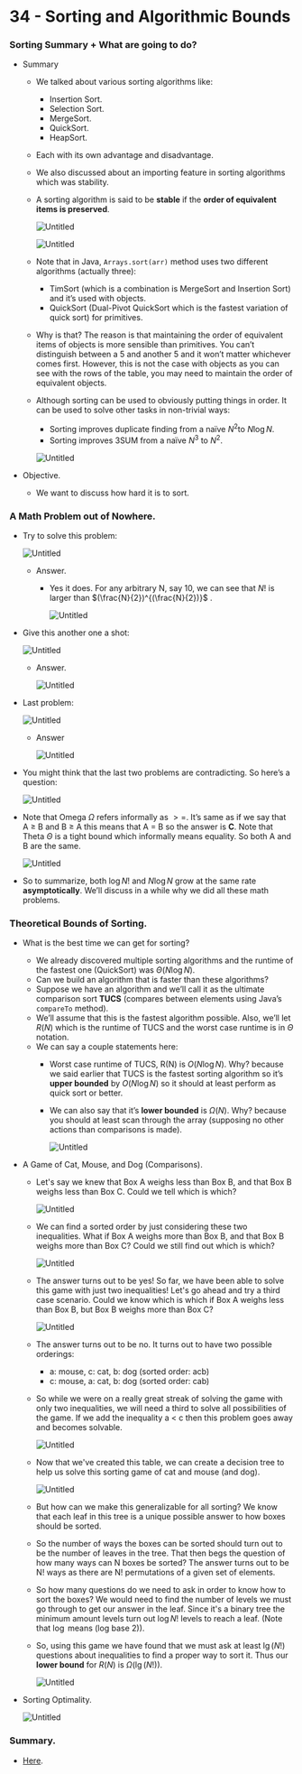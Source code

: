 # 34  - Sorting and Algorithmic Bounds

### Sorting Summary + What are going to do?

- Summary
    - We talked about various sorting algorithms like:
        - Insertion Sort.
        - Selection Sort.
        - MergeSort.
        - QuickSort.
        - HeapSort.
    - Each with its own advantage and disadvantage.
    - We also discussed about an importing feature in sorting algorithms which was stability.
    - A sorting algorithm is said to be **stable** if the **order of equivalent items is preserved**.
        
        ![Untitled](34%20-%20Sorting%20and%20Algorithmic%20Bounds%20117c574773ac47d0b64f70fc789b6b8d/Untitled.png)
        
        ![Untitled](34%20-%20Sorting%20and%20Algorithmic%20Bounds%20117c574773ac47d0b64f70fc789b6b8d/Untitled%201.png)
        
    - Note that in Java, `Arrays.sort(arr)` method uses two different algorithms (actually three):
        - TimSort (which is a combination is MergeSort and Insertion Sort) and it’s used with objects.
        - QuickSort (Dual-Pivot QuickSort which is the fastest variation of quick sort) for primitives.
    - Why is that? The reason is that maintaining the order of equivalent items of objects is more sensible than primitives. You can’t distinguish between a 5 and another 5 and it won’t matter whichever comes first. However, this is not the case with objects as you can see with the rows of the table, you may need to maintain the order of equivalent objects.
    - Although sorting can be used to obviously putting things in order. It can be used to solve other tasks in non-trivial ways:
        - Sorting improves duplicate finding from a naïve $N^2$to $N \log{N}$.
        - Sorting improves 3SUM from a naïve $N^3$ to $N^2$.
        
        ![Untitled](34%20-%20Sorting%20and%20Algorithmic%20Bounds%20117c574773ac47d0b64f70fc789b6b8d/Untitled%202.png)
        
- Objective.
    - We want to discuss how hard it is to sort.

### A Math Problem out of Nowhere.

- Try to solve this problem:
    
    ![Untitled](34%20-%20Sorting%20and%20Algorithmic%20Bounds%20117c574773ac47d0b64f70fc789b6b8d/Untitled%203.png)
    
    - Answer.
        - Yes it does. For any arbitrary N, say 10, we can see that $N!$ is larger than $(\frac{N}{2})^{(\frac{N}{2})}$
        .
            
            ![Untitled](34%20-%20Sorting%20and%20Algorithmic%20Bounds%20117c574773ac47d0b64f70fc789b6b8d/Untitled%204.png)
            
- Give this another one a shot:
    
    ![Untitled](34%20-%20Sorting%20and%20Algorithmic%20Bounds%20117c574773ac47d0b64f70fc789b6b8d/Untitled%205.png)
    
    - Answer.
        
        ![Untitled](34%20-%20Sorting%20and%20Algorithmic%20Bounds%20117c574773ac47d0b64f70fc789b6b8d/Untitled%206.png)
        
- Last problem:
    
    ![Untitled](34%20-%20Sorting%20and%20Algorithmic%20Bounds%20117c574773ac47d0b64f70fc789b6b8d/Untitled%207.png)
    
    - Answer
        
        ![Untitled](34%20-%20Sorting%20and%20Algorithmic%20Bounds%20117c574773ac47d0b64f70fc789b6b8d/Untitled%208.png)
        
- You might think that the last two problems are contradicting. So here’s a question:
    
    ![Untitled](34%20-%20Sorting%20and%20Algorithmic%20Bounds%20117c574773ac47d0b64f70fc789b6b8d/Untitled%209.png)
    
- Note that Omega $\Omega$ refers informally as $>=$. It’s same as if we say that A ≥ B and B ≥ A this means that A = B so the answer is **C**. Note that Theta $\Theta$ is a tight bound which informally means equality. So both A and B are the same.
    
    ![Untitled](34%20-%20Sorting%20and%20Algorithmic%20Bounds%20117c574773ac47d0b64f70fc789b6b8d/Untitled%2010.png)
    
- So to summarize, both $\log{N!}$ and $N\log{N}$ grow at the same rate ******************************asymptotically******************************. We’ll discuss in a while why we did all these math problems.

### Theoretical Bounds of Sorting.

- What is the best time we can get for sorting?
    - We already discovered multiple sorting algorithms and the runtime of the fastest one (QuickSort) was $\Theta(N\log{N})$.
    - Can we build an algorithm that is faster than these algorithms?
    - Suppose we have an algorithm and we’ll call it as the ultimate comparison sort ********TUCS******** (compares between elements using Java’s `compareTo` method).
    - We’ll assume that this is the fastest algorithm possible. Also, we’ll let $R(N)$ which is the runtime of TUCS and the worst case runtime is in $\Theta$ notation.
    - We can say a couple statements here:
        - Worst case runtime of TUCS, R(N) is $O(N\log{N})$. Why? because we said earlier that TUCS is the fastest sorting algorithm so it’s **upper bounded** by $O(N\log{N})$ so it should at least perform as quick sort or better.
        - We can also say that it’s **lower bounded** is $\Omega(N)$. Why? because you should at least scan through the array (supposing no other actions than comparisons is made).
            
            ![Untitled](34%20-%20Sorting%20and%20Algorithmic%20Bounds%20117c574773ac47d0b64f70fc789b6b8d/Untitled%2011.png)
            
- A Game of Cat, Mouse, and Dog (Comparisons).
    - Let's say we knew that Box A weighs less than Box B, and that Box B weighs less than Box C. Could we tell which is which?
        
        ![Untitled](34%20-%20Sorting%20and%20Algorithmic%20Bounds%20117c574773ac47d0b64f70fc789b6b8d/Untitled%2012.png)
        
    - We can find a sorted order by just considering these two inequalities. What if Box A weighs more than Box B, and that Box B weighs more than Box C? Could we still find out which is which?
        
        ![Untitled](34%20-%20Sorting%20and%20Algorithmic%20Bounds%20117c574773ac47d0b64f70fc789b6b8d/Untitled%2013.png)
        
    - The answer turns out to be yes! So far, we have been able to solve this game with just two inequalities! Let's go ahead and try a third case scenario. Could we know which is which if Box A weighs less than Box B, but Box B weighs more than Box C?
        
        ![Untitled](34%20-%20Sorting%20and%20Algorithmic%20Bounds%20117c574773ac47d0b64f70fc789b6b8d/Untitled%2014.png)
        
    - The answer turns out to be no. It turns out to have two possible orderings:
        - a: mouse, c: cat, b: dog (sorted order: acb)
        - c: mouse, a: cat, b: dog (sorted order: cab)
    - So while we were on a really great streak of solving the game with only two inequalities, we will need a third to solve all possibilities of the game. If we add the inequality a < c then this problem goes away and becomes solvable.
        
        ![Untitled](34%20-%20Sorting%20and%20Algorithmic%20Bounds%20117c574773ac47d0b64f70fc789b6b8d/Untitled%2015.png)
        
    - Now that we've created this table, we can create a decision tree to help us solve this sorting game of cat and mouse (and dog).
        
        ![Untitled](34%20-%20Sorting%20and%20Algorithmic%20Bounds%20117c574773ac47d0b64f70fc789b6b8d/Untitled%2016.png)
        
    - But how can we make this generalizable for all sorting? We know that each leaf in this tree is a unique possible answer to how boxes should be sorted.
    - So the number of ways the boxes can be sorted should turn out to be the number of leaves in the tree. That then begs the question of how many ways can N boxes be sorted? The answer turns out to be N! ways as there are N! permutations of a given set of elements.
    - So how many questions do we need to ask in order to know how to sort the boxes? We would need to find the number of levels we must go through to get our answer in the leaf.  Since it's a binary tree the minimum amount levels turn out $\log{N!}$ levels to reach a leaf. (Note that $\log$ means (log base 2)).
    - So, using this game we have found that we must ask at least $\lg{(N!)}$ questions about inequalities to find a proper way to sort it. Thus our **lower bound** for $R(N)$ is $\Omega{(\lg{(N!)})}$.
        
        ![Untitled](34%20-%20Sorting%20and%20Algorithmic%20Bounds%20117c574773ac47d0b64f70fc789b6b8d/Untitled%2017.png)
        
- Sorting Optimality.
    
    ![Untitled](34%20-%20Sorting%20and%20Algorithmic%20Bounds%20117c574773ac47d0b64f70fc789b6b8d/Untitled%2018.png)
    

### Summary.

- [Here](https://cs61b-2.gitbook.io/cs61b-textbook/34.-sorting-and-algorithmic-bounds/34.4-summary).